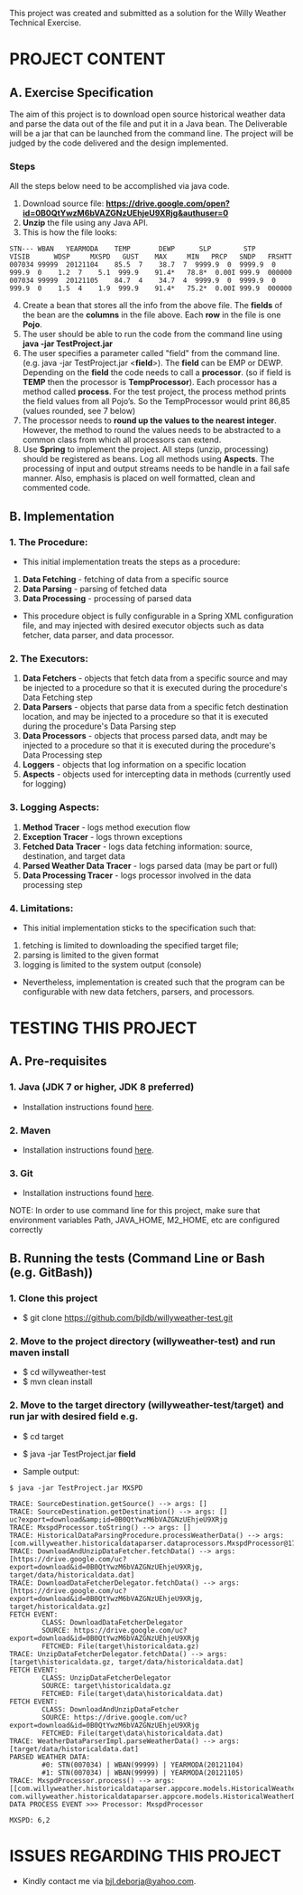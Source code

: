 This project was created and submitted as a solution for the Willy Weather Technical Exercise.

# PROJECT CONTENT

## A. Exercise Specification

The aim of this project is to download open source historical weather data and parse the data out of the file and put it in a
Java bean. The Deliverable will be a jar that can be launched from the command line. The project will be judged by the
code delivered and the design implemented. 

### Steps

All the steps below need to be accomplished via java code.

  1. Download source file: **https://drive.google.com/open?id=0B0QtYwzM6bVAZGNzUEhjeU9XRjg&authuser=0**
  2. **Unzip** the file using any Java API.
  3. This is how the file looks:
  
```  
STN--- WBAN   YEARMODA    TEMP       DEWP      SLP        STP       VISIB      WDSP     MXSPD   GUST    MAX     MIN   PRCP   SNDP   FRSHTT
007034 99999  20121104    85.5  7    38.7  7  9999.9  0  9999.9  0  999.9  0    1.2  7    5.1  999.9    91.4*   78.8*  0.00I 999.9  000000
007034 99999  20121105    84.7  4    34.7  4  9999.9  0  9999.9  0  999.9  0    1.5  4    1.9  999.9    91.4*   75.2*  0.00I 999.9  000000
```

  4. Create a bean that stores all the info from the above file. The **fields** of the bean are the **columns** in the file above. Each **row** in the file is one **Pojo**.
  5. The user should be able to run the code from the command line using **java -jar TestProject.jar**
  6. The user specifies a parameter called "field" from the command line. (e.g. java -jar TestProject.jar <**field**>). The **field** can be  EMP or DEWP. Depending on the **field** the code needs to call a **processor**. (so if field is **TEMP** then the processor is **TempProcessor**). Each processor has a method called **process**. For the test project, the process method prints the field values from all Pojo’s. So the TempProcessor would print 86,85 (values rounded, see 7 below)
  7. The processor needs to **round up the values to the nearest integer**. However, the method to round the values needs to be abstracted to a common class from which all processors can extend.
  8. Use **Spring** to implement the project. All steps (unzip, processing) should be registered as beans. Log all methods using **Aspects**. The processing of input and output streams needs to be handle in a fail safe manner. Also, emphasis is placed on well formatted, clean and commented code.

## B. Implementation

### 1. The Procedure:

  - This initial implementation treats the steps as a procedure:
   
  1. **Data Fetching** - fetching of data from a specific source
  2. **Data Parsing** - parsing of fetched data
  3. **Data Processing** - processing of parsed data
  
  - This procedure object is fully configurable in a Spring XML configuration file, and may injected with desired executor objects such as data fetcher, data parser, and data processor.

### 2. The Executors:

  1. **Data Fetchers** - objects that fetch data from a specific source and may be injected to a procedure so that it is executed during the procedure's Data Fetching step
  2. **Data Parsers** - objects that parse data from a specific fetch destination location, and may be injected to a procedure so that it is executed during the procedure's Data Parsing step
  3. **Data Processors** - objects that process parsed data, andt may be injected to a procedure so that it is executed during the procedure's Data Processing step
  4. **Loggers** - objects that log information on a specific location 
  5. **Aspects** - objects used for intercepting data in methods (currently used for logging)
  
### 3. Logging Aspects:

  1. **Method Tracer** - logs method execution flow
  2. **Exception Tracer** - logs thrown exceptions
  3. **Fetched Data Tracer** - logs data fetching information: source, destination, and target data
  4. **Parsed Weather Data Tracer** - logs parsed data (may be part or full)
  5. **Data Processing Tracer** - logs processor involved in the data processing step
  
### 4. Limitations:

  - This initial implementation sticks to the specification such that:
   
  1. fetching is limited to downloading the specified target file;
  2. parsing is limited to the given format
  3. logging is limited to the system output (console)
  
  - Nevertheless, implementation is created such that the program can be configurable with new data fetchers, parsers, and processors.  

# TESTING THIS PROJECT

## A. Pre-requisites

### 1. Java (JDK 7 or higher, JDK 8 preferred) 
  - Installation instructions found [here](http://docs.oracle.com/javase/7/docs/webnotes/install/windows/jdk-installation-windows.html).
### 2. Maven 
  - Installation instructions found [here](https://maven.apache.org/install.html).
### 3. Git 
  - Installation instructions found [here](https://www.atlassian.com/git/tutorials/install-git).
	
NOTE: In order to use command line for this project, make sure that environment variables Path, JAVA_HOME, M2_HOME, etc are configured correctly

## B. Running the tests (Command Line or Bash (e.g. GitBash))

### 1. Clone this project
  - $ git clone https://github.com/bjldb/willyweather-test.git
### 2. Move to the project directory (willyweather-test) and run maven install
  - $ cd willyweather-test
  - $ mvn clean install
### 2. Move to the target directory (willyweather-test/target) and run jar with desired field e.g.
  - $ cd target
  - $ java -jar TestProject.jar **field**
  
  - Sample output:
```
$ java -jar TestProject.jar MXSPD

TRACE: SourceDestination.getSource() --> args: []
TRACE: SourceDestination.getDestination() --> args: []
uc?export=download&amp;id=0B0QtYwzM6bVAZGNzUEhjeU9XRjg
TRACE: MxspdProcessor.toString() --> args: []
TRACE: HistoricalDataParsingProcedure.processWeatherData() --> args: [com.willyweather.historicaldataparser.dataprocessors.MxspdProcessor@171beb3]
TRACE: DownloadAndUnzipDataFetcher.fetchData() --> args: [https://drive.google.com/uc?export=download&id=0B0QtYwzM6bVAZGNzUEhjeU9XRjg, target/data/historicaldata.dat]
TRACE: DownloadDataFetcherDelegator.fetchData() --> args: [https://drive.google.com/uc?export=download&id=0B0QtYwzM6bVAZGNzUEhjeU9XRjg, target/historicaldata.gz]
FETCH EVENT:
        CLASS: DownloadDataFetcherDelegator
        SOURCE: https://drive.google.com/uc?export=download&id=0B0QtYwzM6bVAZGNzUEhjeU9XRjg
        FETCHED: File(target\historicaldata.gz)
TRACE: UnzipDataFetcherDelegator.fetchData() --> args: [target\historicaldata.gz, target/data/historicaldata.dat]
FETCH EVENT:
        CLASS: UnzipDataFetcherDelegator
        SOURCE: target\historicaldata.gz
        FETCHED: File(target\data\historicaldata.dat)
FETCH EVENT:
        CLASS: DownloadAndUnzipDataFetcher
        SOURCE: https://drive.google.com/uc?export=download&id=0B0QtYwzM6bVAZGNzUEhjeU9XRjg
        FETCHED: File(target\data\historicaldata.dat)
TRACE: WeatherDataParserImpl.parseWeatherData() --> args: [target/data/historicaldata.dat]
PARSED WEATHER DATA:
        #0: STN(007034) | WBAN(99999) | YEARMODA(20121104)
        #1: STN(007034) | WBAN(99999) | YEARMODA(20121105)
TRACE: MxspdProcessor.process() --> args: [[com.willyweather.historicaldataparser.appcore.models.HistoricalWeatherData@1bb5034, com.willyweather.historicaldataparser.appcore.models.HistoricalWeatherData@1741d6d]]
DATA PROCESS EVENT >>> Processor: MxspdProcessor

MXSPD: 6,2
```
  
# ISSUES REGARDING THIS PROJECT

- Kindly contact me via bjl.deborja@yahoo.com.